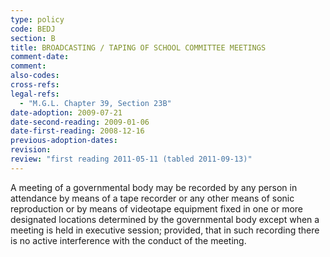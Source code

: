```yaml
---
type: policy
code: BEDJ
section: B
title: BROADCASTING / TAPING OF SCHOOL COMMITTEE MEETINGS
comment-date:
comment:
also-codes:
cross-refs:
legal-refs:
  - "M.G.L. Chapter 39, Section 23B"
date-adoption: 2009-07-21
date-second-reading: 2009-01-06
date-first-reading: 2008-12-16
previous-adoption-dates: 
revision: 
review: "first reading 2011-05-11 (tabled 2011-09-13)"
---
```


A meeting of a governmental body may be recorded by any person in attendance by means of a tape recorder or any other means of sonic reproduction or by means of videotape equipment fixed in one or more designated locations determined by the governmental body except when a meeting is held in executive session; provided, that in such recording there is no active interference with the conduct of the meeting.
